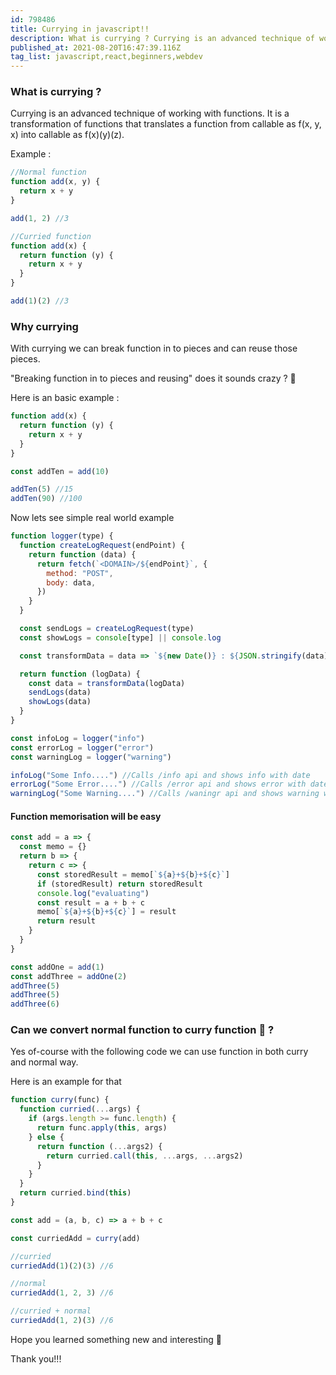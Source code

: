 ```yaml
---
id: 798486
title: Currying in javascript!!
description: What is currying ? Currying is an advanced technique of working with functions. It is a...
published_at: 2021-08-20T16:47:39.116Z
tag_list: javascript,react,beginners,webdev
---
```


### What is currying ?

Currying is an advanced technique of working with functions. It is a transformation of functions that translates a function from callable as f(x, y, x) into callable as f(x)(y)(z).

Example :

```javascript
//Normal function
function add(x, y) {
  return x + y
}

add(1, 2) //3

//Curried function
function add(x) {
  return function (y) {
    return x + y
  }
}

add(1)(2) //3
```

### Why currying

With currying we can break function in to pieces and can reuse those pieces.

"Breaking function in to pieces and reusing" does it sounds crazy ? 🤔

Here is an basic example :

```javascript
function add(x) {
  return function (y) {
    return x + y
  }
}

const addTen = add(10)

addTen(5) //15
addTen(90) //100
```

Now lets see simple real world example

```javascript
function logger(type) {
  function createLogRequest(endPoint) {
    return function (data) {
      return fetch(`<DOMAIN>/${endPoint}`, {
        method: "POST",
        body: data,
      })
    }
  }

  const sendLogs = createLogRequest(type)
  const showLogs = console[type] || console.log

  const transformData = data => `${new Date()} : ${JSON.stringify(data)}`

  return function (logData) {
    const data = transformData(logData)
    sendLogs(data)
    showLogs(data)
  }
}

const infoLog = logger("info")
const errorLog = logger("error")
const warningLog = logger("warning")

infoLog("Some Info....") //Calls /info api and shows info with date
errorLog("Some Error....") //Calls /error api and shows error with date
warningLog("Some Warning....") //Calls /waningr api and shows warning with date
```

#### Function memorisation will be easy

```javascript
const add = a => {
  const memo = {}
  return b => {
    return c => {
      const storedResult = memo[`${a}+${b}+${c}`]
      if (storedResult) return storedResult
      console.log("evaluating")
      const result = a + b + c
      memo[`${a}+${b}+${c}`] = result
      return result
    }
  }
}

const addOne = add(1)
const addThree = addOne(2)
addThree(5)
addThree(5)
addThree(6)
```

### Can we convert normal function to curry function 🤔 ?

Yes of-course with the following code we can use function in both curry and normal way.

Here is an example for that

```javascript
function curry(func) {
  function curried(...args) {
    if (args.length >= func.length) {
      return func.apply(this, args)
    } else {
      return function (...args2) {
        return curried.call(this, ...args, ...args2)
      }
    }
  }
  return curried.bind(this)
}

const add = (a, b, c) => a + b + c

const curriedAdd = curry(add)

//curried
curriedAdd(1)(2)(3) //6

//normal
curriedAdd(1, 2, 3) //6

//curried + normal
curriedAdd(1, 2)(3) //6
```

Hope you learned something new and interesting 🤨

Thank you!!!
